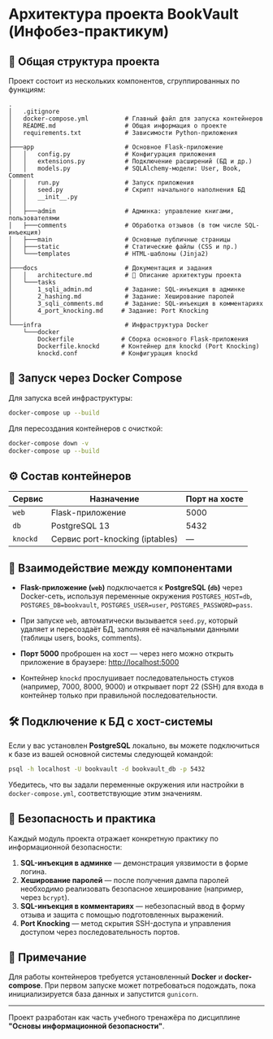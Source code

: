 
# Архитектура проекта BookVault (Инфобез-практикум)

## 🧩 Общая структура проекта

Проект состоит из нескольких компонентов, сгруппированных по функциям:

```
.
│   .gitignore
│   docker-compose.yml          # Главный файл для запуска контейнеров
│   README.md                   # Общая информация о проекте
│   requirements.txt            # Зависимости Python-приложения
│
├───app                         # Основное Flask-приложение
│   │   config.py               # Конфигурация приложения
│   │   extensions.py           # Подключение расширений (БД и др.)
│   │   models.py               # SQLAlchemy-модели: User, Book, Comment
│   │   run.py                  # Запуск приложения
│   │   seed.py                 # Скрипт начального наполнения БД
│   │   __init__.py
│   │
│   ├───admin                   # Админка: управление книгами, пользователями
│   ├───comments                # Обработка отзывов (в том числе SQL-инъекция)
│   ├───main                    # Основные публичные страницы
│   ├───static                  # Статические файлы (CSS и пр.)
│   └───templates               # HTML-шаблоны (Jinja2)
│
├───docs                        # Документация и задания
│   │   architecture.md         # 📝 Описание архитектуры проекта
│   └───tasks
│       1_sqli_admin.md         # Задание: SQL-инъекция в админке
│       2_hashing.md            # Задание: Хеширование паролей
│       3_sqli_comments.md      # Задание: SQL-инъекция в комментариях
│       4_port_knocking.md     # Задание: Port Knocking
│
└───infra                       # Инфраструктура Docker
    └───docker
        Dockerfile             # Сборка основного Flask-приложения
        Dockerfile.knockd      # Контейнер для knockd (Port Knocking)
        knockd.conf            # Конфигурация knockd
```

## 🐳 Запуск через Docker Compose

Для запуска всей инфраструктуры:

```bash
docker-compose up --build
```

Для пересоздания контейнеров с очисткой:

```bash
docker-compose down -v
docker-compose up --build
```

## ⚙️ Состав контейнеров

| Сервис      | Назначение                        | Порт на хосте |
|-------------|-----------------------------------|---------------|
| `web`       | Flask-приложение                  | 5000          |
| `db`        | PostgreSQL 13                     | 5432          |
| `knockd`    | Сервис port-knocking (iptables)   | —             |

## 🔁 Взаимодействие между компонентами

- **Flask-приложение (`web`)** подключается к **PostgreSQL (`db`)** через Docker-сеть, используя переменные окружения `POSTGRES_HOST=db`, `POSTGRES_DB=bookvault`, `POSTGRES_USER=user`, `POSTGRES_PASSWORD=pass`.

- При запуске `web`, автоматически вызывается `seed.py`, который удаляет и пересоздаёт БД, заполняя её начальными данными (таблицы users, books, comments).

- **Порт 5000** проброшен на хост — через него можно открыть приложение в браузере: [http://localhost:5000](http://localhost:5000)

- Контейнер `knockd` прослушивает последовательность стуков (например, 7000, 8000, 9000) и открывает порт 22 (SSH) для входа в контейнер только при правильной последовательности.

## 🛠 Подключение к БД с хост-системы

Если у вас установлен **PostgreSQL** локально, вы можете подключиться к базе из вашей основной системы следующей командой:

```bash
psql -h localhost -U bookvault -d bookvault_db -p 5432
```

Убедитесь, что вы задали переменные окружения или настройки в `docker-compose.yml`, соответствующие этим значениям.

## 🔐 Безопасность и практика

Каждый модуль проекта отражает конкретную практику по информационной безопасности:

1. **SQL-инъекция в админке** — демонстрация уязвимости в форме логина.
2. **Хеширование паролей** — после получения дампа паролей необходимо реализовать безопасное хеширование (например, через `bcrypt`).
3. **SQL-инъекция в комментариях** — небезопасный ввод в форму отзыва и защита с помощью подготовленных выражений.
4. **Port Knocking** — метод скрытия SSH-доступа и управления доступом через последовательность портов.

## 📌 Примечание

Для работы контейнеров требуется установленный **Docker** и **docker-compose**. При первом запуске может потребоваться подождать, пока инициализируется база данных и запустится `gunicorn`.

---

Проект разработан как часть учебного тренажёра по дисциплине **"Основы информационной безопасности"**.
